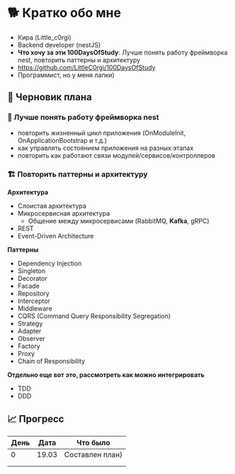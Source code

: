 # 🐕 Кратко обо мне

- Кира (Little_c0rgi)
- Backend developer (nestJS)
- **Что хочу за эти 100DaysOfStudy**: Лучше понять работу фреймворка nest, повторить паттерны и архитектуру
- https://github.com/LittleC0rgi/100DaysOfStudy
- Программист, но у меня лапки)

## 📝 Черновик плана

### 🧠 Лучше понять работу фреймворка nest

- повторить жизненный цикл приложения (OnModuleInit, OnApplicationBootstrap и т.д.)
- как управлять состоянием приложения на разных этапах
- повторить как работают связи модулей/сервисов/контроллеров

### 🏗️ Повторить паттерны и архитектуру

**Архитектура**

- Слоистая архитектура
- Микросервисная архитектура
  - Общение между микросервисами (RabbitMQ, **Kafka**, gRPC)
- REST
- Event-Driven Architecture

**Паттерны**

- Dependency Injection
- Singleton
- Decorator
- Facade
- Repository
- Interceptor
- Middleware
- CQRS (Command Query Responsibility Segregation)
- Strategy
- Adapter
- Observer
- Factory
- Proxy
- Chain of Responsibility

**Отдельно еще вот это, рассмотреть как можно интегрировать**

- TDD
- DDD

## 📈 Прогресс

| День | Дата  | Что было        |
| ---- | ----- | --------------- |
| 0    | 19.03 | Составлен план) |
|      |       |                 |
|      |       |                 |
